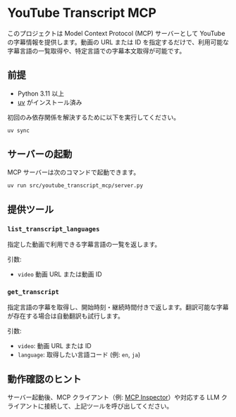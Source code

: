 # YouTube Transcript MCP

このプロジェクトは Model Context Protocol (MCP) サーバーとして YouTube の字幕情報を提供します。動画の URL または ID を指定するだけで、利用可能な字幕言語の一覧取得や、特定言語での字幕本文取得が可能です。

## 前提

- Python 3.11 以上
- [uv](https://github.com/astral-sh/uv) がインストール済み

初回のみ依存関係を解決するために以下を実行してください。

```bash
uv sync
```

## サーバーの起動

MCP サーバーは次のコマンドで起動できます。

```bash
uv run src/youtube_transcript_mcp/server.py
```

## 提供ツール

### `list_transcript_languages`

指定した動画で利用できる字幕言語の一覧を返します。

引数:

- `video` 動画 URL または動画 ID

### `get_transcript`

指定言語の字幕を取得し、開始時刻・継続時間付きで返します。翻訳可能な字幕が存在する場合は自動翻訳も試行します。

引数:

- `video`: 動画 URL または ID
- `language`: 取得したい言語コード (例: `en`, `ja`)

## 動作確認のヒント

サーバー起動後、MCP クライアント（例: [MCP Inspector](https://github.com/modelcontextprotocol/inspector)）や対応する LLM クライアントに接続して、上記ツールを呼び出してください。
